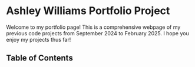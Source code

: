 # Ashley Williams Portfolio Project
Welcome to my portfolio page! This is a comprehensive webpage of my previous code projects from September 2024 to February 2025. I hope you enjoy my projects thus far!

## Table of Contents
